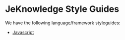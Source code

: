 # JeKnowledge Style Guides

We have the following language/framework styleguides:

* [Javascript](js)
